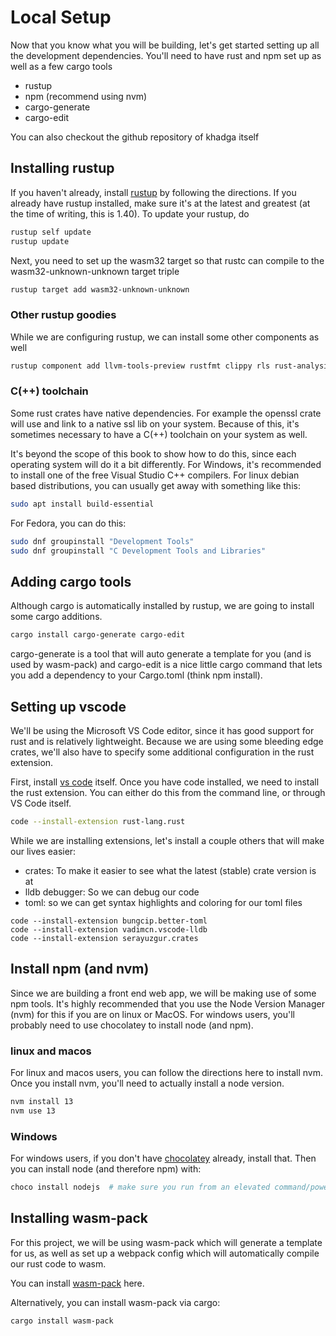 # Local Setup

Now that you know what you will be building, let's get started setting up all the development
dependencies.  You'll need to have rust and npm set up as well as a few cargo tools

- rustup
- npm (recommend using nvm)
- cargo-generate
- cargo-edit

You can also checkout the github repository of khadga itself

## Installing rustup

If you haven't already, install [rustup][-install-rustup] by following the directions.  If you
already have rustup installed, make sure it's at the latest and greatest (at the time of writing,
this is 1.40).  To update your rustup, do

```bash
rustup self update
rustup update
```

Next, you need to set up the wasm32 target so that rustc can compile to the wasm32-unknown-unknown
target triple

```bash
rustup target add wasm32-unknown-unknown
```

### Other rustup goodies

While we are configuring rustup, we can install some other components as well

```bash
rustup component add llvm-tools-preview rustfmt clippy rls rust-analysis
```

### C(++) toolchain

Some rust crates have native dependencies.  For example the openssl crate will use and link to a
native ssl lib on your system.  Because of this, it's sometimes necessary to have a C(++) toolchain
on your system as well.

It's beyond the scope of this book to show how to do this, since each operating system will do it a
bit differently.  For Windows, it's recommended to install one of the free Visual Studio C++
compilers.  For linux debian based distributions, you can usually get away with something like this:

```sh
sudo apt install build-essential
```

For Fedora, you can do this:

```sh
sudo dnf groupinstall "Development Tools"
sudo dnf groupinstall "C Development Tools and Libraries"
```

## Adding cargo tools

Although cargo is automatically installed by rustup, we are going to install some cargo additions.

```sh
cargo install cargo-generate cargo-edit
```

cargo-generate is a tool that will auto generate a template for you (and is used by wasm-pack) and
cargo-edit is a nice little cargo command that lets you add a dependency to your Cargo.toml (think
npm install).

## Setting up vscode

We'll be using the Microsoft VS Code editor, since it has good support for rust and is relatively
lightweight.  Because we are using some bleeding edge crates, we'll also have to specify some
additional configuration in the rust extension.

First, install [vs code][-vscode-install] itself.  Once you have code installed, we need to install
the rust extension. You can either do this from the command line, or through VS Code itself.

```sh
code --install-extension rust-lang.rust
```

While we are installing extensions, let's install a couple others that will make our lives easier:

- crates: To make it easier to see what the latest (stable) crate version is at
- lldb debugger: So we can debug our code
- toml: so we can get syntax highlights and coloring for our toml files

```
code --install-extension bungcip.better-toml
code --install-extension vadimcn.vscode-lldb
code --install-extension serayuzgur.crates
```

## Install npm (and nvm)

Since we are building a front end web app, we will be making use of some npm tools.  It's highly
recommended that you use the Node Version Manager (nvm) for this if you are on linux or MacOS.  For
windows users, you'll probably need to use chocolatey to install node (and npm).

### linux and macos

For linux and macos users, you can follow the directions here to install nvm.  Once you install nvm,
you'll need to actually install a node version.

```bash
nvm install 13
nvm use 13
```

### Windows

For windows users, if you don't have [chocolatey][-choco] already, install that.  Then you can
install node (and therefore npm) with:

```bash
choco install nodejs  # make sure you run from an elevated command/powershell shell
```

## Installing wasm-pack

For this project, we will be using wasm-pack which will generate a template for us, as well as set
up a webpack config which will automatically compile our rust code to wasm.

You can install [wasm-pack][-wasm-pack] here.

Alternatively, you can install wasm-pack via cargo:

```sh
cargo install wasm-pack
```

[-install-rustup]: https://rustup.rs/
[-vscode-install]: https://code.visualstudio.com/
[-wasm-pack]: https://rustwasm.github.io/wasm-pack/
[-choco]: https://chocolatey.org/install